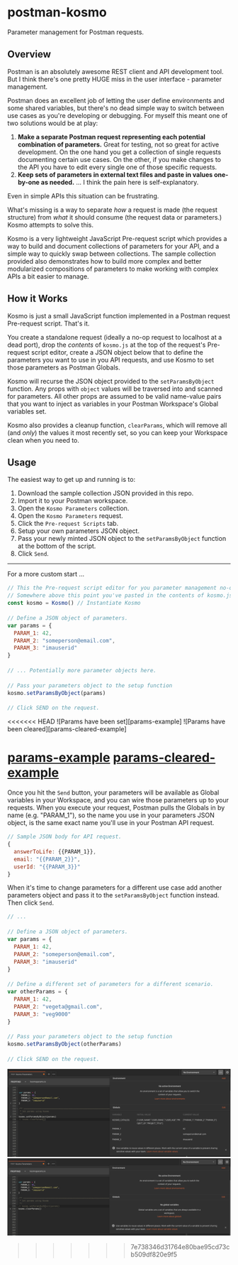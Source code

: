 # postman-kosmo
Parameter management for Postman requests.

## Overview
Postman is an absolutely awesome REST client and API development tool. But I think there's one pretty HUGE miss in the user interface - parameter management.

Postman does an excellent job of letting the user define environments and some shared variables, but there's no dead simple way to switch between use cases as you're developing or debugging. For myself this meant one of two solutions would be at play:

1. **Make a separate Postman request representing each potential combination of parameters.** Great for testing, not so great for active development. On the one hand you get a collection of single requests documenting certain use cases. On the other, if you make changes to the API you have to edit every single one of those specific requests.
2. **Keep sets of parameters in external text files and paste in values one-by-one as needed.** ... I think the pain here is self-explanatory.

Even in simple APIs this situation can be frustrating. 

What's missing is a way to separate *how* a request is made (the request structure) from *what* it should consume (the request data or parameters.) Kosmo attempts to solve this.

Kosmo is a very lightweight JavaScript Pre-request script which provides a way to build and document collections of parameters for your API, and a simple way to quickly swap between collections. The sample collection provided also demonstrates how to build more complex and better modularized compositions of parameters to make working with complex APIs a bit easier to manage.

## How it Works

Kosmo is just a small JavaScript function implemented in a Postman request Pre-request script. That's it.

You create a standalone request (ideally a no-op request to localhost at a dead port), drop the *contents* of `kosmo.js` at the top of the request's Pre-request script editor, create a JSON object below that to define the parameters you want to use in you API requests, and use Kosmo to set those parameters as Postman Globals.

Kosmo will recurse the JSON object provided to the `setParamsByObject` function. Any props with `object` values will be traversed into and scanned for parameters. All other props are assumed to be valid name-value pairs that you want to inject as variables in your Postman Workspace's Global variables set.

Kosmo also provides a cleanup function, `clearParams`, which will remove all (and *only*) the values it most recently set, so you can keep your Workspace clean when you need to.

## Usage

The easiest way to get up and running is to:

1. Download the sample collection JSON provided in this repo.
2. Import it to your Postman workspace.
3. Open the `Kosmo Parameters` collection.
4. Open the `Kosmo Parameters` request.
5. Click the `Pre-request Scripts` tab.
6. Setup your own parameters JSON object.
7. Pass your newly minted JSON object to the `setParamsByObject` function at the bottom of the script.
8. Click `Send`.

---

For a more custom start ...
```javascript
// This the Pre-request script editor for you parameter management no-op request.
// Somewhere above this point you've pasted in the contents of kosmo.js.
const kosmo = Kosmo() // Instantiate Kosmo

// Define a JSON object of parameters. 
var params = {
  PARAM_1: 42,
  PARAM_2: "someperson@email.com",
  PARAM_3: "imauserid"
}

// ... Potentially more parameter objects here.

// Pass your parameters object to the setup function
kosmo.setParamsByObject(params) 

// Click SEND on the request.
```
<<<<<<< HEAD
![Params have been set][params-example]
![Params have been cleared][params-cleared-example]

[params-example](as)
[params-cleared-example](as)
=======

Once you hit the `Send` button, your parameters will be available as Global variables in your Workspace, and you can wire those parameters up to your requests. When you execute your request, Postman pulls the Globals in by name (e.g. "PARAM_1"), so the name you use in your parameters JSON object, is the same exact name you'll use in your Postman API request.

```javascript
// Sample JSON body for API request.
{
  answerToLife: {{PARAM_1}},
  email: "{{PARAM_2}}",
  userId: "{{PARAM_3}}"
}
```

When it's time to change parameters for a different use case add another parameters object and pass it to the `setParamsByObject` function instead. Then click `Send`.

```javascript
// ...

// Define a JSON object of parameters. 
var params = {
  PARAM_1: 42,
  PARAM_2: "someperson@email.com",
  PARAM_3: "imauserid"
}

// Define a different set of parameters for a different scenario.
var otherParams = {
  PARAM_1: 42,
  PARAM_2: "vegeta@gmail.com",
  PARAM_3: "veg9000"
}

// Pass your parameters object to the setup function
kosmo.setParamsByObject(otherParams) 

// Click SEND on the request.
```




![Params have been set](https://raw.githubusercontent.com/wileymab/postman-kosmo/master/docs/images/params-example.png)
![Params have been cleared](https://raw.githubusercontent.com/wileymab/postman-kosmo/master/docs/images/params-cleared-example.png)
>>>>>>> 7e738346d31764e80bae95cd73cb509df820e9f5
